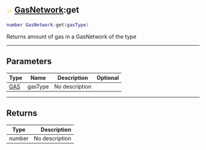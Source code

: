 ## ![shared](../../.gitbook/assets/shared.png) [GasNetwork](gasnetwork):get

```lua
number GasNetwork:get(gasType)
```

Returns amount of gas in a GasNetwork of the type

------
## Parameters

| Type   | Name | Description | Optional |
| ------ | ---- | ----------- | -------: |
| [GAS](gas) | gasType | No description |  |


------
## Returns

| Type   | Description |
| ------ | ----------: |
| number | No description |

